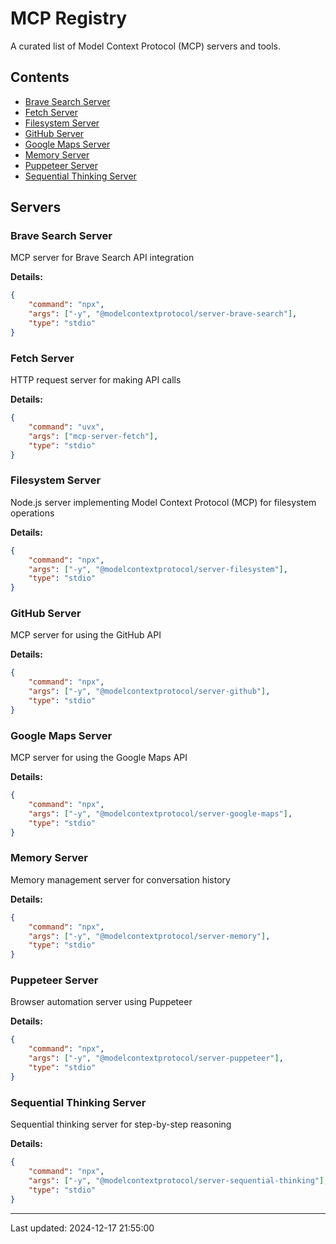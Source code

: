 # MCP Registry

A curated list of Model Context Protocol (MCP) servers and tools.

## Contents

- [Brave Search Server](#brave-search)
- [Fetch Server](#fetch)
- [Filesystem Server](#filesystem)
- [GitHub Server](#github)
- [Google Maps Server](#google-maps)
- [Memory Server](#memory)
- [Puppeteer Server](#puppeteer)
- [Sequential Thinking Server](#sequential-thinking)

## Servers

### Brave Search Server

MCP server for Brave Search API integration

**Details:**
```json
{
    "command": "npx",
    "args": ["-y", "@modelcontextprotocol/server-brave-search"],
    "type": "stdio"
}
```

### Fetch Server

HTTP request server for making API calls

**Details:**
```json
{
    "command": "uvx",
    "args": ["mcp-server-fetch"],
    "type": "stdio"
}
```

### Filesystem Server

Node.js server implementing Model Context Protocol (MCP) for filesystem operations

**Details:**
```json
{
    "command": "npx",
    "args": ["-y", "@modelcontextprotocol/server-filesystem"],
    "type": "stdio"
}
```

### GitHub Server

MCP server for using the GitHub API

**Details:**
```json
{
    "command": "npx",
    "args": ["-y", "@modelcontextprotocol/server-github"],
    "type": "stdio"
}
```

### Google Maps Server

MCP server for using the Google Maps API

**Details:**
```json
{
    "command": "npx",
    "args": ["-y", "@modelcontextprotocol/server-google-maps"],
    "type": "stdio"
}
```

### Memory Server

Memory management server for conversation history

**Details:**
```json
{
    "command": "npx",
    "args": ["-y", "@modelcontextprotocol/server-memory"],
    "type": "stdio"
}
```

### Puppeteer Server

Browser automation server using Puppeteer

**Details:**
```json
{
    "command": "npx",
    "args": ["-y", "@modelcontextprotocol/server-puppeteer"],
    "type": "stdio"
}
```

### Sequential Thinking Server

Sequential thinking server for step-by-step reasoning

**Details:**
```json
{
    "command": "npx",
    "args": ["-y", "@modelcontextprotocol/server-sequential-thinking"],
    "type": "stdio"
}
```

---

Last updated: 2024-12-17 21:55:00
